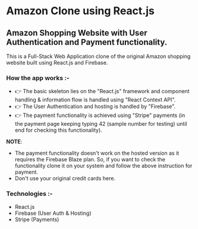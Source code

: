 # Amazon Clone using React.js
## Amazon Shopping Website with User Authentication and Payment functionality.

This is a Full-Stack Web Application clone of the original Amazon shopping website built using React.js and Firebase.

### How the app works :-
* 👉 The basic skeleton lies on the "React.js" framework and component handling & information flow is handled using "React Context API".
* 👉 The User Authentication and hosting is handled by "Firebase".
* 👉 The payment functionality is achieved using "Stripe" payments (in the payment page keeping typing 42 (sample number for testing) until end for checking this functionality).

**NOTE**:
* The payment functionality doesn't work on the hosted version as it requires the Firebase Blaze plan. So, if you want to check the functionality clone it on your system and follow the above instruction for payment.
* Don't use your original credit cards here.

### Technologies :-
* React.js
* Firebase (User Auth & Hosting)
* Stripe (Payments)

